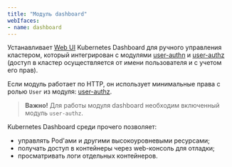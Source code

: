 ```yaml
---
title: "Модуль dashboard"
webIfaces:
- name: dashboard
---
```


Устанавливает [Web UI](https://github.com/kubernetes/dashboard) Kubernetes Dashboard для ручного управления кластером, который интегрирован с модулями [user-authn](../../modules/150-user-authn/) и [user-authz](../../modules/140-user-authz/) (доступ в кластер осуществляется от имени пользователя и с учетом его прав).

Если модуль работает по HTTP, он использует минимальные права с ролью `User` из модуля: [user-authz](../../modules/140-user-authz/).

> **Важно!** Для работы модуля dashboard необходим включенный модуль `user-authz`.

Kubernetes Dashboard среди прочего позволяет:
- управлять Pod'ами и другими высокоуровневыми ресурсами;
- получать доступ в контейнеры через web-консоль для отладки;
- просматривать логи отдельных контейнеров.
